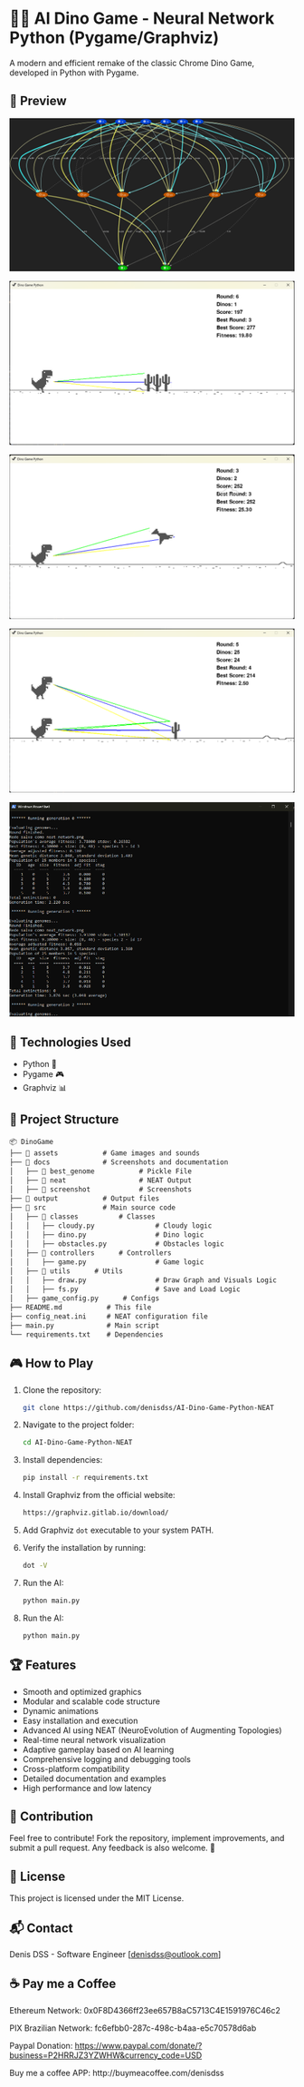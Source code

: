 # 🦖🤖 AI Dino Game - Neural Network Python (Pygame/Graphviz)

A modern and efficient remake of the classic Chrome Dino Game, developed in Python with Pygame.

## 📸 Preview

![Neural Network](docs/neat/neat_network.png)

![AI Game Play](docs/screenshot/ss-1.png)

![AI Game Play](docs/screenshot/ss-2.png)

![AI Game Play](docs/screenshot/ss-3.png)

![AI Console](docs/screenshot/ss-4.png)

## 🚀 Technologies Used

- Python 🐍
- Pygame 🎮
- Graphviz 📊

## 📂 Project Structure

```
📦 DinoGame
├── 📂 assets           # Game images and sounds
├── 📂 docs             # Screenshots and documentation
│   ├── 📂 best_genome           # Pickle File
│   ├── 📂 neat                  # NEAT Output
│   ├── 📂 screenshot            # Screenshots
├── 📂 output           # Output files
├── 📂 src              # Main source code
│   ├── 📂 classes          # Classes
│   │   ├── cloudy.py               # Cloudy logic
│   │   ├── dino.py                 # Dino logic
│   │   ├── obstacles.py            # Obstacles logic
│   ├── 📂 controllers      # Controllers
│   │   ├── game.py                 # Game logic
│   ├── 📂 utils      # Utils
│   │   ├── draw.py                 # Draw Graph and Visuals Logic
│   │   ├── fs.py                   # Save and Load Logic
│   ├── game_config.py      # Configs
├── README.md           # This file
├── config_neat.ini     # NEAT configuration file
├── main.py             # Main script
└── requirements.txt    # Dependencies
```

## 🎮 How to Play

1. Clone the repository:
   ```bash
   git clone https://github.com/denisdss/AI-Dino-Game-Python-NEAT
   ```
2. Navigate to the project folder:
   ```bash
   cd AI-Dino-Game-Python-NEAT
   ```
3. Install dependencies:
   ```bash
   pip install -r requirements.txt
   ```
4. Install Graphviz from the official website:
   ```bash
   https://graphviz.gitlab.io/download/
   ```

5. Add Graphviz `dot` executable to your system PATH.

6. Verify the installation by running:
   ```bash
   dot -V
   ```

7. Run the AI:
   ```bash
   python main.py
   ```

4. Run the AI:
   ```bash
   python main.py
   ```


## 🏆 Features

- Smooth and optimized graphics
- Modular and scalable code structure
- Dynamic animations
- Easy installation and execution
- Advanced AI using NEAT (NeuroEvolution of Augmenting Topologies)
- Real-time neural network visualization
- Adaptive gameplay based on AI learning
- Comprehensive logging and debugging tools
- Cross-platform compatibility
- Detailed documentation and examples
- High performance and low latency


## 🤝 Contribution

Feel free to contribute! Fork the repository, implement improvements, and submit a pull request. Any feedback is also welcome. 🚀

## 📜 License

This project is licensed under the MIT License.

## 📬 Contact

Denis DSS - Software Engineer
[[denisdss@outlook.com](mailto\:denisdss@outlook.com)]

## ☕ Pay me a Coffee

Ethereum Network: 0x0F8D4366ff23ee657B8aC5713C4E1591976C46c2

PIX Brazilian Network: fc6efbb0-287c-498c-b4aa-e5c70578d6ab

Paypal Donation: https://www.paypal.com/donate/?business=P2HRRJZ3YZWHW&currency_code=USD

Buy me a coffee APP: http\://buymeacoffee.com/denisdss